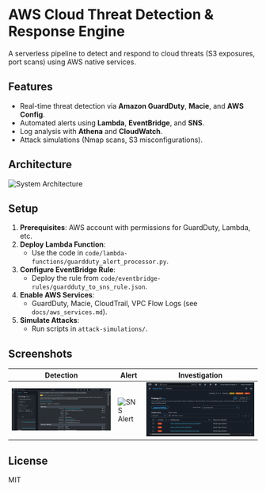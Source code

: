 # AWS Cloud Threat Detection & Response Engine
A serverless pipeline to detect and respond to cloud threats (S3 exposures, port scans) using AWS native services.

## Features
- Real-time threat detection via **Amazon GuardDuty**, **Macie**, and **AWS Config**.
- Automated alerts using **Lambda**, **EventBridge**, and **SNS**.
- Log analysis with **Athena** and **CloudWatch**.
- Attack simulations (Nmap scans, S3 misconfigurations).

## Architecture
![System Architecture](architecture-diagrams/architecture.png)

## Setup
1. **Prerequisites**: AWS account with permissions for GuardDuty, Lambda, etc.
2. **Deploy Lambda Function**:
   - Use the code in `code/lambda-functions/guardduty_alert_processor.py`.
3. **Configure EventBridge Rule**:
   - Deploy the rule from `code/eventbridge-rules/guardduty_to_sns_rule.json`.
4. **Enable AWS Services**:
   - GuardDuty, Macie, CloudTrail, VPC Flow Logs (see `docs/aws_services.md`).
5. **Simulate Attacks**:
   - Run scripts in `attack-simulations/`.

## Screenshots
| Detection | Alert | Investigation |
|-----------|-------|---------------|
| ![GuardDuty Finding](screenshots/guardduty_finding.png) | ![SNS Alert](screenshots/sns_alert.png) | ![Macie Finding](screenshots/macie_finding.png) |

## License
MIT